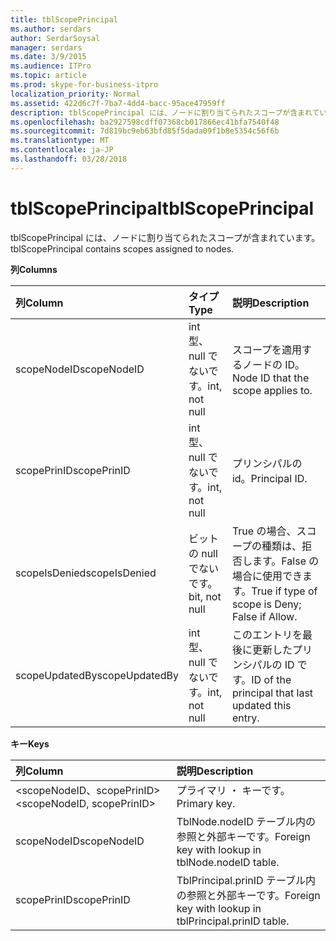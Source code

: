 ```yaml
---
title: tblScopePrincipal
ms.author: serdars
author: SerdarSoysal
manager: serdars
ms.date: 3/9/2015
ms.audience: ITPro
ms.topic: article
ms.prod: skype-for-business-itpro
localization_priority: Normal
ms.assetid: 422d6c7f-7ba7-4dd4-bacc-95ace47959ff
description: tblScopePrincipal には、ノードに割り当てられたスコープが含まれています。
ms.openlocfilehash: ba2927598cdff07368cb017866ec41bfa7540f48
ms.sourcegitcommit: 7d819bc9eb63bfd85f5dada09f1b8e5354c56f6b
ms.translationtype: MT
ms.contentlocale: ja-JP
ms.lasthandoff: 03/28/2018
---
```

# <a name="tblscopeprincipal"></a><span data-ttu-id="38fc9-103">tblScopePrincipal</span><span class="sxs-lookup"><span data-stu-id="38fc9-103">tblScopePrincipal</span></span>
 
<span data-ttu-id="38fc9-104">tblScopePrincipal には、ノードに割り当てられたスコープが含まれています。</span><span class="sxs-lookup"><span data-stu-id="38fc9-104">tblScopePrincipal contains scopes assigned to nodes.</span></span>
  
<span data-ttu-id="38fc9-105">**列**</span><span class="sxs-lookup"><span data-stu-id="38fc9-105">**Columns**</span></span>

|<span data-ttu-id="38fc9-106">**列**</span><span class="sxs-lookup"><span data-stu-id="38fc9-106">**Column**</span></span>|<span data-ttu-id="38fc9-107">**タイプ**</span><span class="sxs-lookup"><span data-stu-id="38fc9-107">**Type**</span></span>|<span data-ttu-id="38fc9-108">**説明**</span><span class="sxs-lookup"><span data-stu-id="38fc9-108">**Description**</span></span>|
|:-----|:-----|:-----|
|<span data-ttu-id="38fc9-109">scopeNodeID</span><span class="sxs-lookup"><span data-stu-id="38fc9-109">scopeNodeID</span></span>  <br/> |<span data-ttu-id="38fc9-110">int 型、null でないです。</span><span class="sxs-lookup"><span data-stu-id="38fc9-110">int, not null</span></span>  <br/> |<span data-ttu-id="38fc9-111">スコープを適用するノードの ID。</span><span class="sxs-lookup"><span data-stu-id="38fc9-111">Node ID that the scope applies to.</span></span>  <br/> |
|<span data-ttu-id="38fc9-112">scopePrinID</span><span class="sxs-lookup"><span data-stu-id="38fc9-112">scopePrinID</span></span>  <br/> |<span data-ttu-id="38fc9-113">int 型、null でないです。</span><span class="sxs-lookup"><span data-stu-id="38fc9-113">int, not null</span></span>  <br/> |<span data-ttu-id="38fc9-114">プリンシパルの id。</span><span class="sxs-lookup"><span data-stu-id="38fc9-114">Principal ID.</span></span>  <br/> |
|<span data-ttu-id="38fc9-115">scopeIsDenied</span><span class="sxs-lookup"><span data-stu-id="38fc9-115">scopeIsDenied</span></span>  <br/> |<span data-ttu-id="38fc9-116">ビットの null でないです。</span><span class="sxs-lookup"><span data-stu-id="38fc9-116">bit, not null</span></span>  <br/> |<span data-ttu-id="38fc9-117">True の場合、スコープの種類は、拒否します。False の場合に使用できます。</span><span class="sxs-lookup"><span data-stu-id="38fc9-117">True if type of scope is Deny; False if Allow.</span></span>  <br/> |
|<span data-ttu-id="38fc9-118">scopeUpdatedBy</span><span class="sxs-lookup"><span data-stu-id="38fc9-118">scopeUpdatedBy</span></span>  <br/> |<span data-ttu-id="38fc9-119">int 型、null でないです。</span><span class="sxs-lookup"><span data-stu-id="38fc9-119">int, not null</span></span>  <br/> |<span data-ttu-id="38fc9-120">このエントリを最後に更新したプリンシパルの ID です。</span><span class="sxs-lookup"><span data-stu-id="38fc9-120">ID of the principal that last updated this entry.</span></span>  <br/> |
   
<span data-ttu-id="38fc9-121">**キー**</span><span class="sxs-lookup"><span data-stu-id="38fc9-121">**Keys**</span></span>

|<span data-ttu-id="38fc9-122">**列**</span><span class="sxs-lookup"><span data-stu-id="38fc9-122">**Column**</span></span>|<span data-ttu-id="38fc9-123">**説明**</span><span class="sxs-lookup"><span data-stu-id="38fc9-123">**Description**</span></span>|
|:-----|:-----|
|<span data-ttu-id="38fc9-124">\<scopeNodeID、scopePrinID\></span><span class="sxs-lookup"><span data-stu-id="38fc9-124">\<scopeNodeID, scopePrinID\></span></span>  <br/> |<span data-ttu-id="38fc9-125">プライマリ ・ キーです。</span><span class="sxs-lookup"><span data-stu-id="38fc9-125">Primary key.</span></span>  <br/> |
|<span data-ttu-id="38fc9-126">scopeNodeID</span><span class="sxs-lookup"><span data-stu-id="38fc9-126">scopeNodeID</span></span>  <br/> |<span data-ttu-id="38fc9-127">TblNode.nodeID テーブル内の参照と外部キーです。</span><span class="sxs-lookup"><span data-stu-id="38fc9-127">Foreign key with lookup in tblNode.nodeID table.</span></span>  <br/> |
|<span data-ttu-id="38fc9-128">scopePrinID</span><span class="sxs-lookup"><span data-stu-id="38fc9-128">scopePrinID</span></span>  <br/> |<span data-ttu-id="38fc9-129">TblPrincipal.prinID テーブル内の参照と外部キーです。</span><span class="sxs-lookup"><span data-stu-id="38fc9-129">Foreign key with lookup in tblPrincipal.prinID table.</span></span>  <br/> |
   

